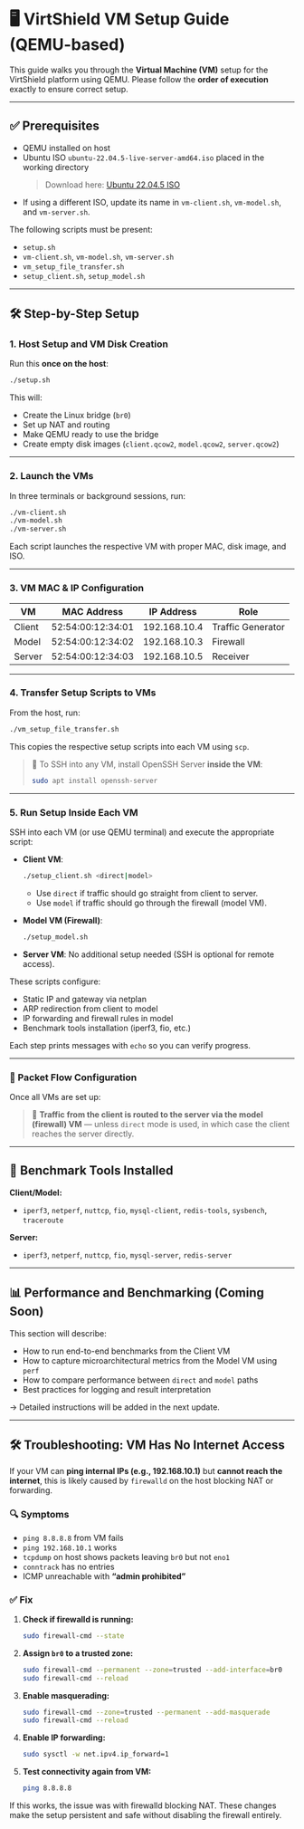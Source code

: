 # 🖥️ VirtShield VM Setup Guide (QEMU-based)

This guide walks you through the **Virtual Machine (VM)** setup for the VirtShield platform using QEMU. Please follow the **order of execution** exactly to ensure correct setup.

---

## ✅ Prerequisites

- QEMU installed on host  
- Ubuntu ISO `ubuntu-22.04.5-live-server-amd64.iso` placed in the working directory  
  > Download here: [Ubuntu 22.04.5 ISO](https://releases.ubuntu.com/22.04/)
- If using a different ISO, update its name in `vm-client.sh`, `vm-model.sh`, and `vm-server.sh`.

The following scripts must be present:
- `setup.sh`
- `vm-client.sh`, `vm-model.sh`, `vm-server.sh`
- `vm_setup_file_transfer.sh`
- `setup_client.sh`, `setup_model.sh`

---

## 🛠️ Step-by-Step Setup

### 1. Host Setup and VM Disk Creation

Run this **once on the host**:

```bash
./setup.sh
```

This will:
- Create the Linux bridge (`br0`)
- Set up NAT and routing
- Make QEMU ready to use the bridge
- Create empty disk images (`client.qcow2`, `model.qcow2`, `server.qcow2`)

---

### 2. Launch the VMs

In three terminals or background sessions, run:

```bash
./vm-client.sh
./vm-model.sh
./vm-server.sh
```

Each script launches the respective VM with proper MAC, disk image, and ISO.

---

### 3. VM MAC & IP Configuration

| VM     | MAC Address         | IP Address     | Role              |
|--------|---------------------|----------------|-------------------|
| Client | 52:54:00:12:34:01   | 192.168.10.4   | Traffic Generator |
| Model  | 52:54:00:12:34:02   | 192.168.10.3   | Firewall          |
| Server | 52:54:00:12:34:03   | 192.168.10.5   | Receiver          |

---

### 4. Transfer Setup Scripts to VMs

From the host, run:

```bash
./vm_setup_file_transfer.sh
```

This copies the respective setup scripts into each VM using `scp`.

> 🔐 To SSH into any VM, install OpenSSH Server **inside the VM**:
>
> ```bash
> sudo apt install openssh-server
> ```

---

### 5. Run Setup Inside Each VM

SSH into each VM (or use QEMU terminal) and execute the appropriate script:

- **Client VM**:
  ```bash
  ./setup_client.sh <direct|model>
  ```
  - Use `direct` if traffic should go straight from client to server.
  - Use `model` if traffic should go through the firewall (model VM).

- **Model VM (Firewall)**:
  ```bash
  ./setup_model.sh
  ```

- **Server VM**:
  No additional setup needed (SSH is optional for remote access).

These scripts configure:
- Static IP and gateway via netplan
- ARP redirection from client to model
- IP forwarding and firewall rules in model
- Benchmark tools installation (iperf3, fio, etc.)

Each step prints messages with `echo` so you can verify progress.

---

### 🔁 Packet Flow Configuration

Once all VMs are set up:

> 🧭 **Traffic from the client is routed to the server via the model (firewall) VM** — unless `direct` mode is used, in which case the client reaches the server directly.

---

## 🧪 Benchmark Tools Installed

**Client/Model:**
- `iperf3`, `netperf`, `nuttcp`, `fio`, `mysql-client`, `redis-tools`, `sysbench`, `traceroute`

**Server:**
- `iperf3`, `netperf`, `nuttcp`, `fio`, `mysql-server`, `redis-server`

---

## 📊 Performance and Benchmarking (Coming Soon)

This section will describe:
- How to run end-to-end benchmarks from the Client VM
- How to capture microarchitectural metrics from the Model VM using `perf`
- How to compare performance between `direct` and `model` paths
- Best practices for logging and result interpretation

→ Detailed instructions will be added in the next update.

---

## 🛠️ Troubleshooting: VM Has No Internet Access

If your VM can **ping internal IPs (e.g., 192.168.10.1)** but **cannot reach the internet**, this is likely caused by `firewalld` on the host blocking NAT or forwarding.

### 🔍 Symptoms
- `ping 8.8.8.8` from VM fails
- `ping 192.168.10.1` works
- `tcpdump` on host shows packets leaving `br0` but not `eno1`
- `conntrack` has no entries
- ICMP unreachable with **“admin prohibited”**

### ✅ Fix

1. **Check if firewalld is running:**
   ```bash
   sudo firewall-cmd --state
   ```

2. **Assign `br0` to a trusted zone:**
   ```bash
   sudo firewall-cmd --permanent --zone=trusted --add-interface=br0
   sudo firewall-cmd --reload
   ```

3. **Enable masquerading:**
   ```bash
   sudo firewall-cmd --zone=trusted --permanent --add-masquerade
   sudo firewall-cmd --reload
   ```

4. **Enable IP forwarding:**
   ```bash
   sudo sysctl -w net.ipv4.ip_forward=1
   ```

5. **Test connectivity again from VM:**
   ```bash
   ping 8.8.8.8
   ```

If this works, the issue was with firewalld blocking NAT. These changes make the setup persistent and safe without disabling the firewall entirely.
